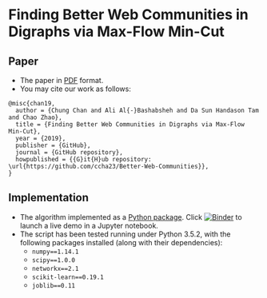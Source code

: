 # Finding Better Web Communities in Digraphs via Max-Flow Min-Cut

## Paper

- The paper in [PDF](doc/Better_Web_Communities.pdf) format.
- You may cite our work as follows:

```
@misc{chan19,
  author = {Chung Chan and Ali Al{-}Bashabsheh and Da Sun Handason Tam and Chao Zhao},
  title = {Finding Better Web Communities in Digraphs via Max-Flow Min-Cut},
  year = {2019},
  publisher = {GitHub},
  journal = {GitHub repository},
  howpublished = {{G}it{H}ub repository: \url{https://github.com/ccha23/Better-Web-Communities}},
}
```

## Implementation

- The algorithm implemented as a [Python package](https://github.com/handasontam/Alpha-Beta-Communities). 
Click [![Binder](https://mybinder.org/badge_logo.svg)](https://mybinder.org/v2/gh/handasontam/Alpha-Beta-Communities/master) to launch a live demo in a Jupyter notebook.
- The script has been tested running under Python 3.5.2, with the following packages installed (along with their dependencies):
  - `numpy==1.14.1`
  - `scipy==1.0.0`
  - `networkx==2.1`
  - `scikit-learn==0.19.1`
  - `joblib==0.11`
